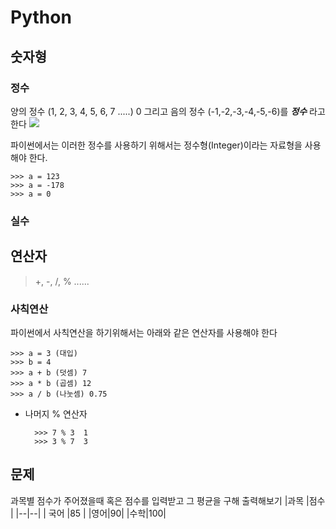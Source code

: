 ﻿# Python 
## 숫자형
### 정수
양의 정수 (1, 2, 3, 4, 5, 6, 7 .....) 0 그리고 음의 정수 (-1,-2,-3,-4,-5,-6)를 ***정수*** 라고 한다
![
](https://upload.wikimedia.org/wikipedia/commons/thumb/9/93/Number-line.svg/1280px-Number-line.svg.png)

파이썬에서는 이러한 정수를 사용하기 위해서는 정수형(Integer)이라는 자료형을 사용해야 한다.

    >>> a = 123 
    >>> a = -178  
    >>> a = 0

### 실수

## 연산자 

> +, -, /, % ......

### 사칙연산 
파이썬에서 사칙연산을 하기위해서는 아래와 같은 연산자를 사용해야 한다
		

    >>> a = 3 (대입)
    >>> b = 4  
    >>> a + b (덧셈) 7  
    >>> a * b (곱셈) 12  
    >>> a / b (나눗셈) 0.75
   
* 나머지 % 연산자

		>>> 7 % 3  1  
		>>> 3 % 7  3


	
## 문제
과목별 점수가 주어졌을때 혹은 점수를 입력받고 그 평균을 구해 출력해보기
|과목  |점수  |
|--|--|
| 국어 |85 |
|영어|90|
|수학|100|

